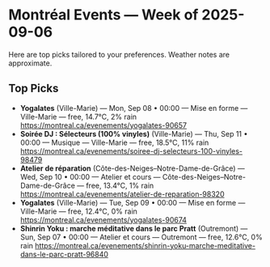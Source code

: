 # Montréal Events — Week of 2025-09-06

Here are top picks tailored to your preferences. Weather notes are approximate.

## Top Picks
- **Yogalates** (Ville-Marie) — Mon, Sep 08 • 00:00 — Mise en forme — Ville-Marie — free, 14.7°C, 2% rain
  https://montreal.ca/evenements/yogalates-90657
- **Soirée DJ : Sélecteurs (100% vinyles)** (Ville-Marie) — Thu, Sep 11 • 00:00 — Musique — Ville-Marie — free, 18.5°C, 11% rain
  https://montreal.ca/evenements/soiree-dj-selecteurs-100-vinyles-98479
- **Atelier de réparation** (Côte-des-Neiges–Notre-Dame-de-Grâce) — Wed, Sep 10 • 00:00 — Atelier et cours — Côte-des-Neiges–Notre-Dame-de-Grâce — free, 13.4°C, 1% rain
  https://montreal.ca/evenements/atelier-de-reparation-98320
- **Yogalates** (Ville-Marie) — Tue, Sep 09 • 00:00 — Mise en forme — Ville-Marie — free, 12.4°C, 0% rain
  https://montreal.ca/evenements/yogalates-90674
- **Shinrin Yoku : marche méditative dans le parc Pratt** (Outremont) — Sun, Sep 07 • 00:00 — Atelier et cours — Outremont — free, 12.6°C, 0% rain
  https://montreal.ca/evenements/shinrin-yoku-marche-meditative-dans-le-parc-pratt-96840
